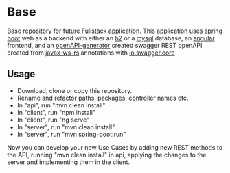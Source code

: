 # Base
Base repository for future Fullstack application.
This application uses [spring boot](https://spring.io/) web as a backend with either an [h2](https://www.h2database.com/html/main.html) or a [mysql](https://www.mysql.com/) database, an [angular](https://angular.io/) frontend, and an [openAPI-generator](https://github.com/OpenAPITools/openapi-generator) created swagger REST openAPI created from [javax-ws-rs](https://docs.oracle.com/javaee/7/api/javax/ws/rs/package-summary.html) annotations with [io.swagger.core](https://github.com/swagger-api/swagger-core)


## Usage
* Download, clone or copy this repository.
* Rename and refactor paths, packages, controller names etc.
* In "api", run "mvn clean install"
* In "client", run "npm install"
* In "client", run "ng serve"
* In "server", run "mvn clean install"
* In "server", run "mvn spring-boot:run"

Now you can develop your new Use Cases by adding new REST methods to the API, running "mvn clean install" in api, applying the changes to the server and implementing them in the client.
